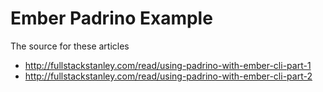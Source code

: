 # Ember Padrino Example

The source for these articles

* http://fullstackstanley.com/read/using-padrino-with-ember-cli-part-1
* http://fullstackstanley.com/read/using-padrino-with-ember-cli-part-2
